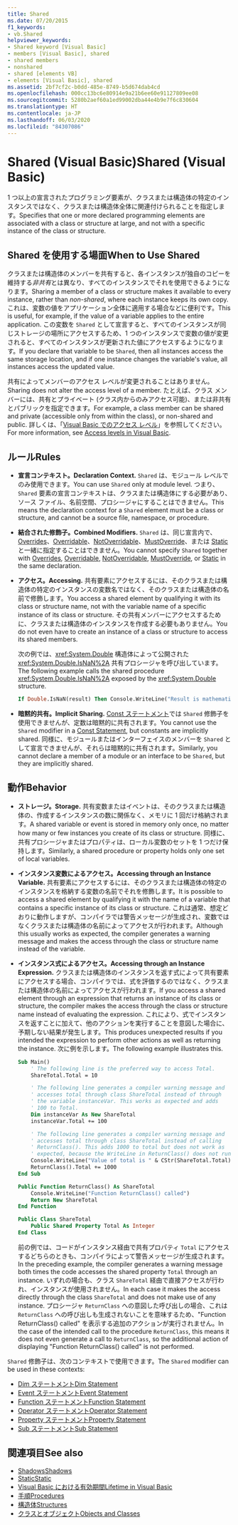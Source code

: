 ```yaml
---
title: Shared
ms.date: 07/20/2015
f1_keywords:
- vb.Shared
helpviewer_keywords:
- Shared keyword [Visual Basic]
- members [Visual Basic], shared
- shared members
- nonshared
- shared [elements VB]
- elements [Visual Basic], shared
ms.assetid: 2bf7cf2c-b0dd-485e-8749-b5d674dab4cd
ms.openlocfilehash: 000cc13bc6e80914e9a21b6ee60e91127809ee08
ms.sourcegitcommit: 5280b2aef60a1ed99002dba44e4b9e7f6c830604
ms.translationtype: HT
ms.contentlocale: ja-JP
ms.lasthandoff: 06/03/2020
ms.locfileid: "84307086"
---
```

# <a name="shared-visual-basic"></a><span data-ttu-id="f3b40-102">Shared (Visual Basic)</span><span class="sxs-lookup"><span data-stu-id="f3b40-102">Shared (Visual Basic)</span></span>

<span data-ttu-id="f3b40-103">1 つ以上の宣言されたプログラミング要素が、クラスまたは構造体の特定のインスタンスではなく、クラスまたは構造体全体に関連付けられることを指定します。</span><span class="sxs-lookup"><span data-stu-id="f3b40-103">Specifies that one or more declared programming elements are associated with a class or structure at large, and not with a specific instance of the class or structure.</span></span>

## <a name="when-to-use-shared"></a><span data-ttu-id="f3b40-104">Shared を使用する場面</span><span class="sxs-lookup"><span data-stu-id="f3b40-104">When to Use Shared</span></span>

<span data-ttu-id="f3b40-105">クラスまたは構造体のメンバーを共有すると、各インスタンスが独自のコピーを維持する*非共有*とは異なり、すべてのインスタンスでそれを使用できるようになります。</span><span class="sxs-lookup"><span data-stu-id="f3b40-105">Sharing a member of a class or structure makes it available to every instance, rather than *non-shared*, where each instance keeps its own copy.</span></span> <span data-ttu-id="f3b40-106">これは、変数の値をアプリケーション全体に適用する場合などに便利です。</span><span class="sxs-lookup"><span data-stu-id="f3b40-106">This is useful, for example, if the value of a variable applies to the entire application.</span></span> <span data-ttu-id="f3b40-107">この変数を `Shared` として宣言すると、すべてのインスタンスが同じストレージの場所にアクセスするため、1 つのインスタンスで変数の値が変更されると、すべてのインスタンスが更新された値にアクセスするようになります。</span><span class="sxs-lookup"><span data-stu-id="f3b40-107">If you declare that variable to be `Shared`, then all instances access the same storage location, and if one instance changes the variable's value, all instances access the updated value.</span></span>

<span data-ttu-id="f3b40-108">共有によってメンバーのアクセス レベルが変更されることはありません。</span><span class="sxs-lookup"><span data-stu-id="f3b40-108">Sharing does not alter the access level of a member.</span></span> <span data-ttu-id="f3b40-109">たとえば、クラス メンバーには、共有とプライベート (クラス内からのみアクセス可能)、または非共有とパブリックを指定できます。</span><span class="sxs-lookup"><span data-stu-id="f3b40-109">For example, a class member can be shared and private (accessible only from within the class), or non-shared and public.</span></span> <span data-ttu-id="f3b40-110">詳しくは、「[Visual Basic でのアクセス レベル](../../../visual-basic/programming-guide/language-features/declared-elements/access-levels.md)」を参照してください。</span><span class="sxs-lookup"><span data-stu-id="f3b40-110">For more information, see [Access levels in Visual Basic](../../../visual-basic/programming-guide/language-features/declared-elements/access-levels.md).</span></span>

## <a name="rules"></a><span data-ttu-id="f3b40-111">ルール</span><span class="sxs-lookup"><span data-stu-id="f3b40-111">Rules</span></span>

- <span data-ttu-id="f3b40-112">**宣言コンテキスト。**</span><span class="sxs-lookup"><span data-stu-id="f3b40-112">**Declaration Context.**</span></span> <span data-ttu-id="f3b40-113">`Shared` は、モジュール レベルでのみ使用できます。</span><span class="sxs-lookup"><span data-stu-id="f3b40-113">You can use `Shared` only at module level.</span></span> <span data-ttu-id="f3b40-114">つまり、`Shared` 要素の宣言コンテキストは、クラスまたは構造体にする必要があり、ソース ファイル、名前空間、プロシージャにすることはできません。</span><span class="sxs-lookup"><span data-stu-id="f3b40-114">This means the declaration context for a `Shared` element must be a class or structure, and cannot be a source file, namespace, or procedure.</span></span>

- <span data-ttu-id="f3b40-115">**結合された修飾子。**</span><span class="sxs-lookup"><span data-stu-id="f3b40-115">**Combined Modifiers.**</span></span> <span data-ttu-id="f3b40-116">`Shared` は、同じ宣言内で、[Overrides](../../../visual-basic/language-reference/modifiers/overrides.md)、[Overridable](../../../visual-basic/language-reference/modifiers/overridable.md)、[NotOverridable](../../../visual-basic/language-reference/modifiers/notoverridable.md)、[MustOverride](../../../visual-basic/language-reference/modifiers/mustoverride.md)、または [Static](../../../visual-basic/language-reference/modifiers/static.md) と一緒に指定することはできません。</span><span class="sxs-lookup"><span data-stu-id="f3b40-116">You cannot specify `Shared` together with [Overrides](../../../visual-basic/language-reference/modifiers/overrides.md), [Overridable](../../../visual-basic/language-reference/modifiers/overridable.md), [NotOverridable](../../../visual-basic/language-reference/modifiers/notoverridable.md), [MustOverride](../../../visual-basic/language-reference/modifiers/mustoverride.md), or [Static](../../../visual-basic/language-reference/modifiers/static.md) in the same declaration.</span></span>

- <span data-ttu-id="f3b40-117">**アクセス。**</span><span class="sxs-lookup"><span data-stu-id="f3b40-117">**Accessing.**</span></span> <span data-ttu-id="f3b40-118">共有要素にアクセスするには、そのクラスまたは構造体の特定のインスタンスの変数名ではなく、そのクラスまたは構造体の名前で修飾します。</span><span class="sxs-lookup"><span data-stu-id="f3b40-118">You access a shared element by qualifying it with its class or structure name, not with the variable name of a specific instance of its class or structure.</span></span> <span data-ttu-id="f3b40-119">その共有メンバーにアクセスするために、クラスまたは構造体のインスタンスを作成する必要もありません。</span><span class="sxs-lookup"><span data-stu-id="f3b40-119">You do not even have to create an instance of a class or structure to access its shared members.</span></span>

     <span data-ttu-id="f3b40-120">次の例では、<xref:System.Double> 構造体によって公開された <xref:System.Double.IsNaN%2A> 共有プロシージャを呼び出しています。</span><span class="sxs-lookup"><span data-stu-id="f3b40-120">The following example calls the shared procedure <xref:System.Double.IsNaN%2A> exposed by the <xref:System.Double> structure.</span></span>

     ```vb
     If Double.IsNaN(result) Then Console.WriteLine("Result is mathematically undefined.")
     ```

- <span data-ttu-id="f3b40-121">**暗黙的共有。**</span><span class="sxs-lookup"><span data-stu-id="f3b40-121">**Implicit Sharing.**</span></span> <span data-ttu-id="f3b40-122">[Const ステートメント](../../../visual-basic/language-reference/statements/const-statement.md)では `Shared` 修飾子を使用できませんが、定数は暗黙的に共有されます。</span><span class="sxs-lookup"><span data-stu-id="f3b40-122">You cannot use the `Shared` modifier in a [Const Statement](../../../visual-basic/language-reference/statements/const-statement.md), but constants are implicitly shared.</span></span> <span data-ttu-id="f3b40-123">同様に、モジュールまたはインターフェイスのメンバーを `Shared` として宣言できませんが、それらは暗黙的に共有されます。</span><span class="sxs-lookup"><span data-stu-id="f3b40-123">Similarly, you cannot declare a member of a module or an interface to be `Shared`, but they are implicitly shared.</span></span>

## <a name="behavior"></a><span data-ttu-id="f3b40-124">動作</span><span class="sxs-lookup"><span data-stu-id="f3b40-124">Behavior</span></span>

- <span data-ttu-id="f3b40-125">**ストレージ。**</span><span class="sxs-lookup"><span data-stu-id="f3b40-125">**Storage.**</span></span> <span data-ttu-id="f3b40-126">共有変数またはイベントは、そのクラスまたは構造体の、作成するインスタンスの数に関係なく、メモリに 1 回だけ格納されます。</span><span class="sxs-lookup"><span data-stu-id="f3b40-126">A shared variable or event is stored in memory only once, no matter how many or few instances you create of its class or structure.</span></span> <span data-ttu-id="f3b40-127">同様に、共有プロシージャまたはプロパティは、ローカル変数のセットを 1 つだけ保持します。</span><span class="sxs-lookup"><span data-stu-id="f3b40-127">Similarly, a shared procedure or property holds only one set of local variables.</span></span>

- <span data-ttu-id="f3b40-128">**インスタンス変数によるアクセス。**</span><span class="sxs-lookup"><span data-stu-id="f3b40-128">**Accessing through an Instance Variable.**</span></span> <span data-ttu-id="f3b40-129">共有要素にアクセスするには、そのクラスまたは構造体の特定のインスタンスを格納する変数の名前でそれを修飾します。</span><span class="sxs-lookup"><span data-stu-id="f3b40-129">It is possible to access a shared element by qualifying it with the name of a variable that contains a specific instance of its class or structure.</span></span> <span data-ttu-id="f3b40-130">これは通常、想定どおりに動作しますが、コンパイラでは警告メッセージが生成され、変数ではなくクラスまたは構造体の名前によってアクセスが行われます。</span><span class="sxs-lookup"><span data-stu-id="f3b40-130">Although this usually works as expected, the compiler generates a warning message and makes the access through the class or structure name instead of the variable.</span></span>

- <span data-ttu-id="f3b40-131">**インスタンス式によるアクセス。**</span><span class="sxs-lookup"><span data-stu-id="f3b40-131">**Accessing through an Instance Expression.**</span></span> <span data-ttu-id="f3b40-132">クラスまたは構造体のインスタンスを返す式によって共有要素にアクセスする場合、コンパイラでは、式を評価するのではなく、クラスまたは構造体の名前によってアクセスが行われます。</span><span class="sxs-lookup"><span data-stu-id="f3b40-132">If you access a shared element through an expression that returns an instance of its class or structure, the compiler makes the access through the class or structure name instead of evaluating the expression.</span></span> <span data-ttu-id="f3b40-133">これにより、式でインスタンスを返すことに加えて、他のアクションを実行することを意図した場合に、予期しない結果が発生します。</span><span class="sxs-lookup"><span data-stu-id="f3b40-133">This produces unexpected results if you intended the expression to perform other actions as well as returning the instance.</span></span> <span data-ttu-id="f3b40-134">次に例を示します。</span><span class="sxs-lookup"><span data-stu-id="f3b40-134">The following example illustrates this.</span></span>
  
    ```vb
    Sub Main()
        ' The following line is the preferred way to access Total.
        ShareTotal.Total = 10

        ' The following line generates a compiler warning message and
        ' accesses total through class ShareTotal instead of through
        ' the variable instanceVar. This works as expected and adds
        ' 100 to Total.
        Dim instanceVar As New ShareTotal
        instanceVar.Total += 100

        ' The following line generates a compiler warning message and
        ' accesses total through class ShareTotal instead of calling
        ' ReturnClass(). This adds 1000 to total but does not work as
        ' expected, because the WriteLine in ReturnClass() does not run.
        Console.WriteLine("Value of total is " & CStr(ShareTotal.Total))
        ReturnClass().Total += 1000
    End Sub

    Public Function ReturnClass() As ShareTotal
        Console.WriteLine("Function ReturnClass() called")
        Return New ShareTotal
    End Function

    Public Class ShareTotal
        Public Shared Property Total As Integer
    End Class
    ```

     <span data-ttu-id="f3b40-135">前の例では、コードがインスタンス経由で共有プロパティ `Total` にアクセスするどちらのときも、コンパイラによって警告メッセージが生成されます。</span><span class="sxs-lookup"><span data-stu-id="f3b40-135">In the preceding example, the compiler generates a warning message both times the code accesses the shared property `Total` through an instance.</span></span> <span data-ttu-id="f3b40-136">いずれの場合も、クラス `ShareTotal` 経由で直接アクセスが行われ、インスタンスが使用されません。</span><span class="sxs-lookup"><span data-stu-id="f3b40-136">In each case it makes the access directly through the class `ShareTotal` and does not make use of any instance.</span></span> <span data-ttu-id="f3b40-137">プロシージャ `ReturnClass` への意図した呼び出しの場合、これは `ReturnClass` への呼び出しも生成されないことを意味するため、"Function ReturnClass() called" を表示する追加のアクションが実行されません。</span><span class="sxs-lookup"><span data-stu-id="f3b40-137">In the case of the intended call to the procedure `ReturnClass`, this means it does not even generate a call to `ReturnClass`, so the additional action of displaying "Function ReturnClass() called" is not performed.</span></span>

<span data-ttu-id="f3b40-138">`Shared` 修飾子は、次のコンテキストで使用できます。</span><span class="sxs-lookup"><span data-stu-id="f3b40-138">The `Shared` modifier can be used in these contexts:</span></span>

- [<span data-ttu-id="f3b40-139">Dim ステートメント</span><span class="sxs-lookup"><span data-stu-id="f3b40-139">Dim Statement</span></span>](../statements/dim-statement.md)
- [<span data-ttu-id="f3b40-140">Event ステートメント</span><span class="sxs-lookup"><span data-stu-id="f3b40-140">Event Statement</span></span>](../statements/event-statement.md)
- [<span data-ttu-id="f3b40-141">Function ステートメント</span><span class="sxs-lookup"><span data-stu-id="f3b40-141">Function Statement</span></span>](../statements/function-statement.md)
- [<span data-ttu-id="f3b40-142">Operator ステートメント</span><span class="sxs-lookup"><span data-stu-id="f3b40-142">Operator Statement</span></span>](../statements/operator-statement.md)
- [<span data-ttu-id="f3b40-143">Property ステートメント</span><span class="sxs-lookup"><span data-stu-id="f3b40-143">Property Statement</span></span>](../statements/property-statement.md)
- [<span data-ttu-id="f3b40-144">Sub ステートメント</span><span class="sxs-lookup"><span data-stu-id="f3b40-144">Sub Statement</span></span>](../statements/sub-statement.md)
  
## <a name="see-also"></a><span data-ttu-id="f3b40-145">関連項目</span><span class="sxs-lookup"><span data-stu-id="f3b40-145">See also</span></span>

- [<span data-ttu-id="f3b40-146">Shadows</span><span class="sxs-lookup"><span data-stu-id="f3b40-146">Shadows</span></span>](shadows.md)
- [<span data-ttu-id="f3b40-147">Static</span><span class="sxs-lookup"><span data-stu-id="f3b40-147">Static</span></span>](static.md)
- [<span data-ttu-id="f3b40-148">Visual Basic における有効期間</span><span class="sxs-lookup"><span data-stu-id="f3b40-148">Lifetime in Visual Basic</span></span>](../../programming-guide/language-features/declared-elements/lifetime.md)
- [<span data-ttu-id="f3b40-149">手順</span><span class="sxs-lookup"><span data-stu-id="f3b40-149">Procedures</span></span>](../../programming-guide/language-features/procedures/index.md)
- [<span data-ttu-id="f3b40-150">構造体</span><span class="sxs-lookup"><span data-stu-id="f3b40-150">Structures</span></span>](../../programming-guide/language-features/data-types/structures.md)
- [<span data-ttu-id="f3b40-151">クラスとオブジェクト</span><span class="sxs-lookup"><span data-stu-id="f3b40-151">Objects and Classes</span></span>](../../programming-guide/language-features/objects-and-classes/index.md)
